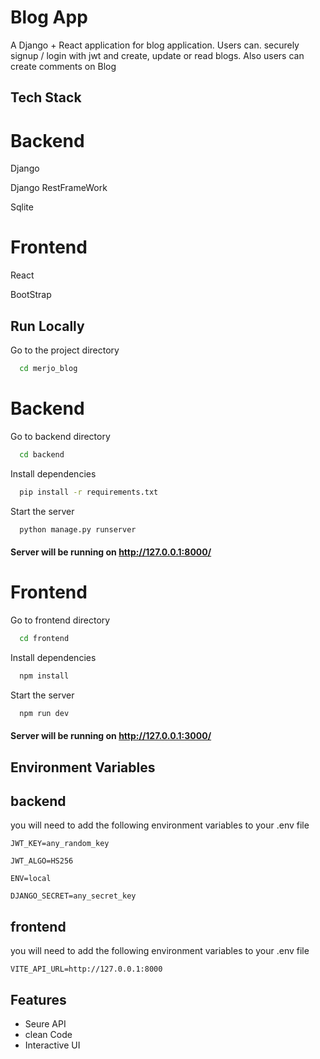
# Blog App

A Django + React application for blog application. Users can. securely signup / login with jwt and create, update or read blogs. Also users can create comments on Blog
## Tech Stack

# Backend
Django

Django RestFrameWork

Sqlite

# Frontend
React

BootStrap



## Run Locally

Go to the project directory

```bash
  cd merjo_blog
```

# Backend

Go to backend directory

```bash
  cd backend
```

Install dependencies

```bash
  pip install -r requirements.txt
```

Start the server

```bash
  python manage.py runserver
```

#### Server will be running on http://127.0.0.1:8000/


# Frontend

Go to frontend directory

```bash
  cd frontend
```

Install dependencies

```bash
  npm install
```

Start the server

```bash
  npm run dev
```

#### Server will be running on http://127.0.0.1:3000/


## Environment Variables

## backend

you will need to add the following environment variables to your .env file

`JWT_KEY=any_random_key`

`JWT_ALGO=HS256`

`ENV=local`

`DJANGO_SECRET=any_secret_key`

## frontend

you will need to add the following environment variables to your .env file

`VITE_API_URL=http://127.0.0.1:8000`


## Features

- Seure API
- clean Code
- Interactive UI

